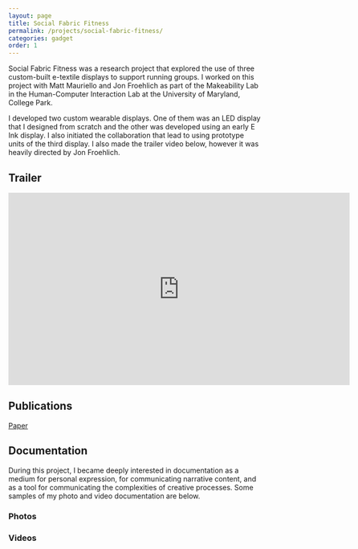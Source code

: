 ```yaml
---
layout: page
title: Social Fabric Fitness
permalink: /projects/social-fabric-fitness/
categories: gadget
order: 1
---
```


<p>Social Fabric Fitness was a research project that explored the use of three custom-built e-textile displays to support running groups. I worked on this project with Matt Mauriello and Jon Froehlich as part of the Makeability Lab in the Human-Computer Interaction Lab at the University of Maryland, College Park.</p>

<p>I developed two custom wearable displays. One of them was an LED display that I designed from scratch and the other was developed using an early E Ink display. I also initiated the collaboration that lead to using prototype units of the third display. I also made the trailer video below, however it was heavily directed by Jon Froehlich.</p>

<h2>Trailer</h2>

<p><iframe width="680" height="383" src="https://www.youtube.com/embed/a-9NEJPSFrA?rel=0&amp;showinfo=0" frameborder="0" allowfullscreen></iframe></p>

<h2>Publications</h2>

[Paper](https://dl.dropboxusercontent.com/u/2618031/moko.im/projects/social-fabric-fitness/Mauriello_SocialFabricFitness-DesignAndEvalOfWearableETextileDisplays_CHI2014.pdf)

<h2>Documentation</h2>

During this project, I became deeply interested in documentation as a medium for personal expression, for communicating narrative content, and as a tool for communicating the complexities of creative processes. Some samples of my photo and video documentation are below.

<h3>Photos</h3>

<h3>Videos</h3>

<!--
TODO: Include photos of two WIP displays in sections.
TODO: Include CHI video (and talk given by teammate... I was in California? South Korea?).
TODO: Include paper and poster.
-->
